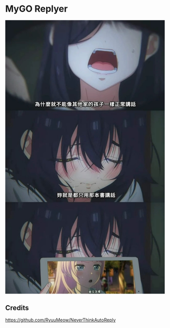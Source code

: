 # MyGO Replyer

![](docs/470897432_28894648063482932_2267309378214415704_n.jpg)

## Credits
https://github.com/RyuuMeow/NeverThinkAutoReply